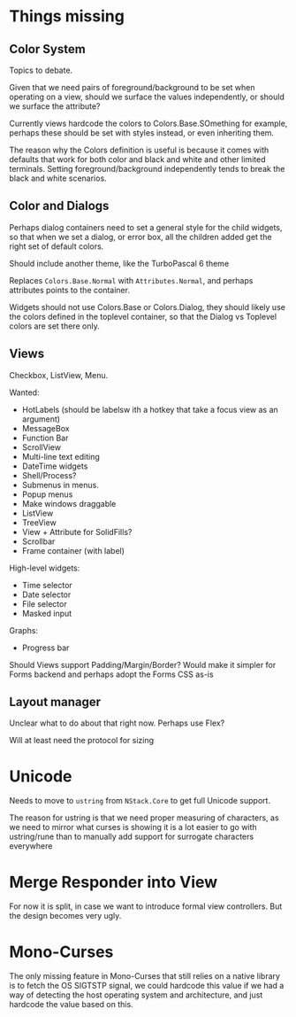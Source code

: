 
# Things missing

## Color System

Topics to debate.

Given that we need pairs of foreground/background to be set when
operating on a view, should we surface the values independently, or
should we surface the attribute?

Currently views hardcode the colors to Colors.Base.SOmething for
example, perhaps these should be set with styles instead, or even
inheriting them.

The reason why the Colors definition is useful is because it comes with
defaults that work for both color and black and white and other limited
terminals.  Setting foreground/background independently tends to break
the black and white scenarios.

## Color and Dialogs

Perhaps dialog containers need to set a general style for the child widgets,
so that when we set a dialog, or error box, all the children added get the
right set of default colors.

Should include another theme, like the TurboPascal 6 theme

Replaces `Colors.Base.Normal` with `Attributes.Normal`, and perhaps attributes
points to the container.

Widgets should not use Colors.Base or Colors.Dialog, they should likely use
the colors defined in the toplevel container, so that the Dialog vs Toplevel
colors are set there only.

## Views

Checkbox, ListView, Menu.

Wanted:
- HotLabels (should be labelsw ith a hotkey that take a focus view as an argument)
- MessageBox
- Function Bar
- ScrollView
- Multi-line text editing
- DateTime widgets
- Shell/Process?
- Submenus in menus.
- Popup menus
- Make windows draggable
- ListView
- TreeView
- View + Attribute for SolidFills?
- Scrollbar
- Frame container (with label)

High-level widgets:
- Time selector
- Date selector
- File selector
- Masked input

Graphs:
- Progress bar

Should Views support Padding/Margin/Border?   Would make it simpler for Forms backend and perhaps
adopt the Forms CSS as-is

## Layout manager

Unclear what to do about that right now.  Perhaps use Flex?

Will at least need the protocol for sizing 

# Unicode

Needs to move to `ustring` from `NStack.Core` to get full Unicode support.

The reason for ustring is that we need proper measuring of characters,
as we need to mirror what curses is showing it is a lot easier to go
with ustring/rune than to manually add support for surrogate
characters everywhere


# Merge Responder into View

For now it is split, in case we want to introduce formal view
controllers.  But the design becomes very ugly.

# Mono-Curses

The only missing feature in Mono-Curses that still relies on a native library
is to fetch the OS SIGTSTP signal, we could hardcode this value if we had
a way of detecting the host operating system and architecture, and just hardcode
the value based on this.

